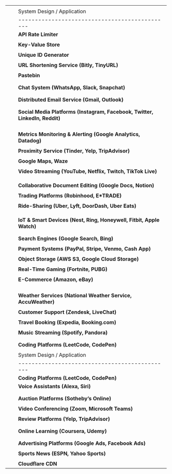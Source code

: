 | |  | |
|:----|:----|:----|
| |  | |
| | | System Design / Application                  | Service                           | Database            | Database Type                      | Why Chosen                                                                                              | Data Consistency Needs | Scale Requirements | Communication Protocol | Why Chosen for Protocol                                                                                              | Additional Details                                                                                                                           | Key Insights for System Design Interviews                                                                                           | Specific Knowledge to Learn for Interviews                                                                                                    | | |
| | |----------------------------------------------|-----------------------------------|---------------------|------------------------------------|---------------------------------------------------------------------------------------------------------|------------------------|--------------------|------------------------|----------------------------------------------------------------------------------------------------------------------|---------------------------------------------------------------------------------------------------------------------------------------------|-------------------------------------------------------------------------------------------------------------------------------------|----------------------------------------------------------------------------------------------------------------------------------------------| | |
| | | **API Rate Limiter**                        | Tracking Request Counts           | Redis               | NoSQL (In-memory Key-Value Store)  | Ultra-low latency for request counting, atomic increments (INCR command) for accuracy, built-in expiration (TTL) for auto-reset, simple implementation. | Strong                 | High               | Redis Pub/Sub          | Redis Pub/Sub enables real-time broadcasting of rate limit updates across distributed instances, ensuring consistent enforcement in a scalable, low-latency manner critical for API throttling. | Data Model: Key-Value. Key: rate_limit:{user_id}:{endpoint}, Value: request_count (integer). Uses Redis INCR for atomicity and EXPIRE for TTL. Multiple API servers subscribe to rate limit channels to synchronize counts instantly, preventing overages. | Logic: Implement token bucket or leaky bucket algorithms for rate limiting. Understand distributed rate limiting across servers. Data Structure: Use Redis Sorted Sets for sliding window rate limiting. Algorithm: Atomic operations (INCR, EXPIRE) ensure accuracy in high-concurrency scenarios. Interview Tip: Discuss trade-offs between fixed-window and sliding-window rate limiting, and Redis’ role in distributed consistency. | Learn how API gateways (e.g., Kong, AWS API Gateway) implement rate limiting. Understand handling burst traffic with token bucket nuances (e.g., bucket size, refill rate). Explain Redis’ memory efficiency for millions of users and sharding keys across Redis clusters for massive scale. Highlight real-world examples like GitHub’s API throttling. | | |
| | |                                              | Persistent Rate Limit Rules       | PostgreSQL          | RDBMS                             | Strong consistency and ACID compliance for reliable storage of rate limit configurations; rules are critical and must be durably persisted. | Strong                 | Medium             | REST over HTTP         | REST provides a stateless, standardized interface using HTTP methods (GET, POST, PUT) to manage rules, ensuring easy integration with admin dashboards and API services. | Schema: rate_limit_rules table with columns: rule_id (SERIAL PRIMARY KEY), user_id (INTEGER, INDEX), endpoint (VARCHAR), limit (INTEGER), time_window_seconds (INTEGER), created_at (TIMESTAMP). REST endpoints (e.g., /rules/{rule_id}) allow CRUD operations, with PostgreSQL ensuring transactional integrity for rule updates. | Logic: Rules must be versioned and auditable; consider caching rules in memory for faster access. Data Structure: Use indexed columns for quick rule lookups. Algorithm: Implement rule precedence and conflict resolution logic. Interview Tip: Explain handling rule updates without downtime (e.g., blue-green deployments, feature flags). | Understand designing a schema for hierarchical rules (e.g., per-user vs. per-endpoint). Know PostgreSQL’s EXPLAIN to optimize queries for rule retrieval. Discuss rule propagation latency in distributed systems and syncing rules with Redis for runtime enforcement (e.g., via a background job). Real-world case: Twitter’s rate limit rule management. | | |
| | | **Key-Value Store**                         | Core Key-Value Storage            | DynamoDB            | NoSQL (Distributed Key-Value Store) | High scalability (auto-scaling), low latency, managed service (serverless reduces overhead), tunable consistency for flexibility. | Tunable (Eventual/Strong) | Massive            | REST over HTTP         | REST leverages HTTP’s scalability and statelessness for key-value operations (GET, PUT, DELETE), integrating seamlessly with client apps and microservices via standard APIs. | Data Model: key_value_store table with key (String, Primary Key) and value (Binary/String). DynamoDB’s REST API (e.g., GET /items/{key}) supports massive-scale reads/writes. Tunable consistency balances latency vs. accuracy in distributed environments like web apps or caches. | Logic: Understand DynamoDB’s partitioning and partition key design for even distribution. Data Structure: Use composite keys for efficient querying. Algorithm: Implement consistent hashing for data distribution. Interview Tip: Discuss handling hot partitions and eventual consistency’s impact on read-after-write. | Master DynamoDB’s capacity modes (on-demand vs. provisioned) and calculate RCUs/WCUs for scale. Design keys to avoid hot partitions (e.g., adding randomness to keys). Explain DynamoDB Streams for change data capture and real-world use cases like AWS’s own services or Netflix’s caching layer. | | |
| | |                                              | Caching Frequently Accessed Keys  | Redis               | NoSQL (In-memory Key-Value Store)  | Sub-millisecond latency for hot data, in-memory speed, expiration (TTL) policies (LRU, LFU) for freshness, optimizes read performance. | Eventual               | High               | Redis Pub/Sub          | Redis Pub/Sub notifies distributed systems of cache updates/invalidations in real time, ensuring consistency across nodes with minimal latency, ideal for high-read scenarios. | Data Model: Key-Value with keys as identifiers and values as serialized objects (e.g., JSON). Supports complex structures (Hashes, Lists). Services subscribe to channels (e.g., cache_updates) to invalidate or refresh caches instantly, reducing backend load in high-traffic apps like e-commerce or gaming. | Logic: Implement cache eviction policies (LRU, LFU) and invalidation strategies. Data Structure: Use Redis Hashes for structured data caching. Algorithm: Consider cache-aside vs. read-through patterns. Interview Tip: Explain handling cache stampedes and using Bloom filters for optimization. | Know Redis’ eviction policies (e.g., maxmemory-policy) and tune them for workloads. Understand Redis Cluster’s slot-based sharding for scale. Discuss cache stampede solutions (e.g., probabilistic early expiration) and real-world examples like Twitter’s use of Redis for timeline caching. | | |
| | | **Unique ID Generator**                     | ID Generation                     | Twitter Snowflake   | Specialized ID Generation System  | Generates globally unique, k-sortable IDs with low latency and high throughput in distributed systems, avoids RDBMS sequence bottlenecks. | Strong                 | High               | Kafka                  | Kafka ensures ordered, high-throughput distribution of IDs across distributed systems, maintaining uniqueness and sequence with fault tolerance, critical for scalable ID generation. | Data Model: 64-bit integer (Timestamp: 41 bits, Machine/Datacenter ID: 10 bits, Sequence: 12 bits). Kafka topics (e.g., unique_ids) publish IDs to consumers (e.g., microservices), ensuring uniqueness in systems like social media or logging where millions of IDs are generated daily. | Logic: Understand Snowflake’s bit allocation and clock drift handling. Data Structure: Combine timestamp, node ID, and sequence number. Algorithm: Implement distributed ID generation avoiding collisions. Interview Tip: Discuss scaling across data centers and handling high concurrency without duplicates. | Learn Snowflake’s bit breakdown and adjust for longer epochs or more nodes. Understand clock synchronization challenges (e.g., NTP) and fallback strategies (e.g., incrementing sequence). Explain Twitter’s implementation and alternatives like UUIDv7 or MongoDB’s ObjectID for specific use cases. | | |
| | |                                              | ID Metadata Storage               | PostgreSQL          | RDBMS                             | Strong consistency and ACID compliance for reliable metadata storage (e.g., timestamp, node ID); metadata must be durable. | Strong                 | Medium             | REST over HTTP         | REST offers a simple, stateless API for querying and managing ID metadata, compatible with various clients and services, ensuring reliable access in distributed setups. | Schema: id_metadata table with generated_id (BIGINT PRIMARY KEY), generation_timestamp (TIMESTAMP), generator_node_id (INTEGER), metadata_value (JSONB). REST endpoints (e.g., /metadata/{id}) retrieve metadata, with PostgreSQL ensuring consistency for audit trails or debugging. | Logic: Optimize metadata storage for read-heavy workloads. Data Structure: Use indexes on frequently queried fields. Algorithm: Implement efficient querying for ID ranges or time-based searches. Interview Tip: Explain sharding metadata for scalability and backup strategies for durability. | Know PostgreSQL’s GIN indexes on JSONB for flexible metadata queries. Understand partitioning strategies (e.g., by time or node) for scale. Discuss audit requirements (e.g., GDPR compliance) and real-world use like Twitter’s ID metadata for tweet tracing. | | |
| | | **URL Shortening Service (Bitly, TinyURL)** | Short URL Lookup and Redirection  | Redis               | NoSQL (In-memory Key-Value Store)  | Ultra-low latency for redirection lookups (critical for UX), in-memory cache, TTL evicts less accessed URLs, cost-efficient. | Eventual               | High               | REST over HTTP         | REST provides a stateless, lightweight interface for URL redirection (e.g., GET /{short_code}), leveraging HTTP redirects (301/302) for fast, universal client compatibility. | Data Model: Key: short_url_code (e.g., "xyz123"), Value: original_url. Redis handles lookups with sub-millisecond latency. REST endpoint (e.g., GET /xyz123) returns a 301 redirect to the original URL, optimized for massive redirection traffic in shortening services. | Logic: Implement base62 encoding for short code generation. Data Structure: Use a hash map for quick lookups. Algorithm: Handle collisions in short code generation. Interview Tip: Discuss scaling for billions of URLs and analytics for click tracking. | Master base62 encoding implementation (e.g., converting integers to alphanumeric strings) and collision avoidance (e.g., pre-checking Redis). Learn Bitly’s approach to custom aliases and analytics integration (e.g., clicks per short URL). Explain HTTP redirect types (301 vs. 302) and their SEO impact. | | |
| | |                                              | Persistent URL Mapping Storage    | Cassandra           | NoSQL (Distributed Wide-Column Store) | High write scalability for billions of mappings, fault tolerance for durability, tunable consistency for read performance. | Tunable (Eventual/Strong) | Massive            | REST over HTTP         | REST enables scalable, stateless management of URL mappings (e.g., POST /urls to create), integrating easily with frontend apps and backend services for persistent storage ops. | Data Model: url_mappings table with short_url_prefix (Partition Key), short_url_code_suffix (Clustering Key), original_url (TEXT). REST APIs (e.g., POST /urls) store mappings, with Cassandra’s distributed nature handling massive write loads from global users creating short URLs daily. | Logic: Design partitioning to avoid hot partitions. Data Structure: Use wide rows for efficient storage. Algorithm: Implement distributed counters for analytics. Interview Tip: Explain handling URL expiration and Bloom filters for existence checks. | Understand Cassandra’s WITH COMPACT STORAGE for space efficiency in URL mappings. Learn TinyURL’s partitioning (e.g., by region or time) and TTL-based expiration. Discuss analytics integration (e.g., click counts) and real-world scale challenges like Bitly’s 20 billion URLs. | | |
| | | **Pastebin**                                | Snippet Storage and Retrieval     | MongoDB             | NoSQL (Document Store)            | Flexible schema for diverse snippet content (code, text, formatting), document-oriented model aligns with snippet structure. | Eventual               | Medium             | REST over HTTP         | REST offers a straightforward, stateless API for CRUD operations on snippets (e.g., POST /snippets), widely compatible with web/mobile clients for easy sharing and retrieval. | Data Model: snippets collection with documents: { _id: ObjectId, title: "My Code", content: "...", language: "python", created_at: ISODate() }. REST endpoints (e.g., GET /snippets/{id}) fetch snippets, with MongoDB’s flexibility supporting varied snippet types in sharing platforms. | Logic: Implement versioning for snippets to handle edits. Data Structure: Use embedded documents for comments or revisions. Algorithm: Implement text diffing for version control. Interview Tip: Discuss handling large snippets and search with text indexes. | Learn MongoDB’s sharding by _id or created_at for scale. Understand Pastebin’s expiration feature (e.g., TTL indexes) and securing snippets (e.g., private links). Explain version control (e.g., storing diffs) and real-world use cases like GitHub Gists’ snippet sharing. | | |
| | |                                              | Full-Text Search                  | Elasticsearch       | Search Engine                     | Fast full-text search over snippet content, inverted index for efficient keyword searching, enhances UX for quick discovery. | Eventual               | Medium             | REST over HTTP         | REST leverages HTTP’s simplicity and caching for querying the search index (e.g., GET /search?q=python), delivering fast, scalable search results to users. | Data Model: snippets_index with documents: { snippet_id: String, title: "My Code", content: "..." }. REST API (e.g., GET /search?q=python) queries Elasticsearch, which uses inverted indexes for rapid keyword lookups, critical for snippet discovery by users or developers. | Logic: Use analyzers for code-specific search (e.g., tokenizing code syntax). Data Structure: Inverted index with term frequency. Algorithm: Implement relevance scoring for search results. Interview Tip: Explain real-time indexing and trade-offs between latency and freshness. | Master Elasticsearch’s custom analyzers for code (e.g., whitespace vs. n-gram tokenizers). Learn Pastebin’s syntax-aware search (e.g., Python vs. Java keywords). Discuss index refresh intervals and scaling search for millions of snippets, citing real-world examples like Stack Overflow. | | |
| | |                                              | Caching Popular Snippets          | Redis               | NoSQL (In-memory Key-Value Store)  | Low-latency access to frequently accessed snippets, reduces MongoDB load, improves performance and responsiveness. | Eventual               | Medium             | Redis Pub/Sub          | Redis Pub/Sub notifies services of snippet updates or popularity shifts in real time, ensuring cache consistency across distributed systems with minimal latency. | Data Model: Key: snippet:{snippet_id}, Value: JSON-serialized snippet. Cache-Aside pattern with Redis. Services subscribe to snippet_updates channel for invalidation events (e.g., edits), ensuring fresh popular snippets are served quickly in high-traffic Pastebin-like systems. | Logic: Implement scoring for popularity (e.g., views, likes). Data Structure: Use Redis Sorted Sets to rank snippets by popularity. Algorithm: Use time-decaying popularity score. Interview Tip: Discuss cache invalidation and handling cache misses efficiently. | Understand Redis’ ZRANGE and ZINCRBY for dynamic popularity ranking. Learn Pastebin’s trending snippets approach (e.g., view counters) and preventing cache thrashing with TTL tweaks. Explain real-world caching patterns like Pastebin’s front-page optimization during viral snippet spikes. | | |
| | | **Chat System (WhatsApp, Slack, Snapchat)** | Persistent Message Storage        | MongoDB             | NoSQL (Document Store)            | Flexible schema for diverse message types (text, media, reactions), unstructured data handling, document storage for history. | Eventual               | High               | REST over HTTP         | REST provides a reliable, stateless API for storing/retrieving message history (e.g., POST /messages), ensuring compatibility with clients for asynchronous message access. | Data Model: messages collection with { _id: ObjectId, sender_id: ObjectId, chat_room_id: ObjectId, content: "..." }. REST endpoints (e.g., GET /chat/{room_id}/messages) fetch history, with MongoDB scaling for millions of chat messages in apps like WhatsApp. | Logic: Implement message retention policies and archival strategies. Data Structure: Use sharding by chat room ID for scalability. Algorithm: Implement message pagination for efficient retrieval. Interview Tip: Discuss delivery status (sent, delivered, read) and end-to-end encryption. | Learn WhatsApp’s sharding strategy (e.g., by user or room) and MongoDB’s TTL for message expiration (e.g., Snapchat’s ephemeral chats). Understand encryption key management (e.g., double ratchet algorithm) and storing metadata like read receipts. Discuss WhatsApp’s 100B messages/day scale. | | |
| | |                                              | Real-Time Messaging               | Redis               | NoSQL (In-memory Key-Value Store)  | Ultra-low latency for pub/sub messaging, fast broadcasting to participants, in-memory speed paramount for responsiveness. | Eventual               | High               | Redis Pub/Sub          | Redis Pub/Sub enables real-time, bi-directional message delivery with low latency, broadcasting messages instantly to all subscribers in a chat room, ideal for live chat. | Data Model: Channels: chat_room:{chat_room_id}. Messages published to channels reach subscribers (clients) instantly. No persistence in Redis Pub/Sub; chat apps use this for instant messaging, with clients subscribing to room channels for seamless, low-latency communication. | Logic: Implement queuing for offline users. Data Structure: Use Redis Streams for ordered message delivery. Algorithm: Handle message acknowledgments and retries. Interview Tip: Explain scaling Redis Pub/Sub and using WebSockets for clients. | Master Redis Streams’ consumer groups for reliable delivery (e.g., Slack’s channel messaging). Learn Slack’s use of WebSockets with Redis for real-time updates and handling offline message queues (e.g., fanout to Kafka). Discuss Snapchat’s ephemeral message lifecycle and WhatsApp’s HSM for business chats. | | |
| | |                                              | User Presence and Status          | Redis               | NoSQL (In-memory Key-Value Store)  | Fast reads/writes for frequent presence updates, in-memory storage ideal for transient, real-time data (online/offline, last seen). | Eventual               | High               | Redis Pub/Sub          | Redis Pub/Sub broadcasts presence changes (e.g., online/offline) in real time to all relevant clients, ensuring instant visibility of user status across the system. | Data Model: Key: presence:{user_id}, Value: { status: "online", last_seen: timestamp }. Clients subscribe to presence_updates channel for live status updates, critical for chat apps showing who’s online instantly without polling. | Logic: Implement heartbeat mechanisms to detect activity. Data Structure: Use Redis Sets for group presence (e.g., online users in a room). Algorithm: Use expiration timers for status updates. Interview Tip: Discuss handling large concurrent users and presence aggregation. | Learn Slack’s presence system (e.g., heartbeat intervals) and how Redis handles millions of users (e.g., WhatsApp’s 2B users). Understand SEXPIRE for automatic offline detection and aggregating presence for group chats. Explain WhatsApp’s “last seen” feature and privacy controls like status hiding. | | |
| | | **Distributed Email Service (Gmail, Outlook)** | Email Metadata Storage           | PostgreSQL          | RDBMS                             | Strong consistency for core metadata (sender, recipient, subject, timestamps), ACID compliance for reliable operations. | Strong                 | High               | REST over HTTP         | REST provides a scalable, stateless API for managing email metadata (e.g., GET /emails/{id}), ensuring compatibility with email clients and services for reliable access. | Schema: emails table with email_id (UUID PRIMARY KEY), sender_id (INTEGER), subject (VARCHAR), etc. REST endpoints (e.g., GET /user/{id}/emails) fetch metadata, with PostgreSQL ensuring consistency for millions of emails in systems like Gmail. | Logic: Implement threading and conversation views. Data Structure: Use indexes on sender, recipient, timestamp for efficient querying. Algorithm: Implement spam filtering and categorization. Interview Tip: Discuss handling attachments and metadata search. | Understand Gmail’s threading (e.g., conversation_id grouping) and PostgreSQL’s FULL TEXT SEARCH for subject lookups. Learn Outlook’s IMAP syncing and sharding emails by user or time. Explain Gmail’s label system vs. folders and its impact on schema design (e.g., many-to-many tags). | | |
| | |                                              | Email Content Storage             | S3/GCS              | Object Storage                    | Scalable, durable storage for email bodies and attachments, cost-effective for large, unstructured content. | Eventual               | Massive            | REST over HTTP         | REST enables efficient upload/retrieval of large email content (e.g., PUT /content/{email_id}), leveraging HTTP’s ability to handle binary data and integrate with object storage. | Data Model: Key: email_content:{email_id}, Object: MIME-format content. REST API (e.g., GET /content/{email_id}) retrieves email bodies from S3, linked to PostgreSQL metadata, supporting massive-scale storage for email attachments in distributed email services. | Logic: Implement deduplication and compression. Data Structure: Use hierarchical storage for attachments. Algorithm: Implement virus scanning and filtering. Interview Tip: Explain handling large attachments and pre-signed URLs for secure access. | Learn Gmail’s S3-like storage with MIME parsing and deduplicating attachments (e.g., SHA-256 hashing). Understand GCS’s lifecycle policies for archiving old emails and Outlook’s PST file integration. Discuss pre-signed URL security and CDN integration for faster attachment downloads. | | |
| | |                                              | Caching Recent Emails             | Redis               | NoSQL (In-memory Key-Value Store)  | Low-latency access to recent emails, reduces load on metadata storage during peak access, improves UX. | Eventual               | High               | Redis Pub/Sub          | Redis Pub/Sub notifies services of new email arrivals or updates, ensuring cache consistency across distributed email clients with real-time synchronization. | Data Model: Key: email_cache:{user_id}:{folder_id}, Value: List of JSON email metadata. Cache invalidation via email_updates channel on new emails, enhancing performance where users frequently access recent messages. | Logic: Implement pre-warming for frequently accessed folders. Data Structure: Use Redis Lists or Sorted Sets for ordered caching. Algorithm: Implement expiration based on activity. Interview Tip: Discuss cache consistency and invalidation strategies. | Understand Gmail’s “Priority Inbox” caching and Redis’ LRANGE for paginated email lists. Learn Outlook’s offline caching and IMAP sync. Explain cache invalidation on email deletion and real-world scale like Gmail’s 1.8B users accessing recent emails instantly. | | |
| | | **Social Media Platforms (Instagram, Facebook, Twitter, LinkedIn, Reddit)** | User Metadata Storage | PostgreSQL          | RDBMS                             | Strong consistency for profiles, relationships (followers, friends), ACID compliance for critical user data integrity. | Strong                 | High               | REST over HTTP         | REST offers a scalable, stateless API for managing profiles and relationships (e.g., GET /users/{id}), widely supported by social media clients and backend services. | Schema: users table with user_id (BIGINT PRIMARY KEY), username (VARCHAR), profile_data (JSONB); followers table for relationships. REST endpoints (e.g., GET /users/{id}/followers) manage social graphs, with PostgreSQL ensuring consistency for millions of users globally. | Logic: Implement social graph traversal (e.g., friends of friends). Data Structure: Use adjacency lists for relationships. Algorithm: Graph algorithms for friend suggestions. Interview Tip: Discuss large-scale social graphs and privacy controls. | Learn Facebook’s TAO system for social graph storage and PostgreSQL’s recursive CTEs for graph queries. Understand Twitter’s follower model (e.g., fanout limits) and Instagram’s privacy settings (e.g., private accounts). Explain LinkedIn’s connection degrees and Reddit’s karma system impact on schema design. | | |
| | |                                              | Feed Storage                      | Cassandra           | NoSQL (Wide-Column Store)         | High write throughput for massive-scale feed updates, time-series optimized for chronological data. | Tunable (Eventual)     | Massive            | Kafka                  | Kafka handles high-throughput, real-time feed update streams, ensuring reliable, ordered delivery of posts to followers across distributed systems. | Data Model: user_feeds table with user_id (Partition Key), timestamp (Clustering Key, DESC), columns: post_id, post_content. Kafka topics (e.g., feed_updates) distribute posts, enabling real-time feed generation for millions of users in platforms like Twitter or Instagram. | Logic: Fan-out on write vs. fan-out on read for feed generation. Data Structure: Wide rows for time-series storage. Algorithm: Feed ranking (e.g., edge rank). Interview Tip: Discuss personalization and pagination for infinite scrolling. | Master Twitter’s fan-out on write (e.g., 280-character tweets) and Instagram’s hybrid approach with precomputed feeds. Learn Cassandra’s TTL for post expiration (e.g., Reddit’s hot posts) and Kafka partitioning for feed scale. Explain Facebook’s EdgeRank and LinkedIn’s professional feed ranking nuances. | | |
| | |                                              | Media Storage                     | S3/GCS              | Object Storage                    | Scalable storage for images/videos, cost-effective for vast media, CDNs for low-latency global delivery. | Eventual               | Massive            | REST over HTTP         | REST provides a scalable, stateless API for uploading/retrieving media (e.g., PUT /media/{id}), leveraging HTTP’s binary data handling and CDN integration for global access. | Data Model: Key: media:{media_id}, Object: Media file. REST APIs (e.g., GET /media/{id}) fetch media from S3, served via CDNs like CloudFront, critical for social media where billions of images/videos are accessed daily. | Logic: Media transcoding for formats/resolutions. Data Structure: Metadata linking media to posts. Algorithm: Content moderation and duplicate detection. Interview Tip: Discuss mobile uploads and edge storage for faster access. | Understand Instagram’s image compression (e.g., WebP) and S3’s multi-part uploads for large videos (e.g., Facebook Reels). Learn Twitter’s media resizing and GCS’s versioning for edits. Explain CDN caching (e.g., Cloudflare) and Reddit’s media deduplication for cost efficiency at scale. | | |
| | |                                              | Caching Popular Content           | Redis               | NoSQL (In-memory Key-Value Store)  | Low-latency access to trending posts, reduces load on primary DBs, improves performance for high-demand content. | Eventual               | High               | Redis Pub/Sub          | Redis Pub/Sub broadcasts updates to popular content (e.g., viral posts) in real time, ensuring cache consistency across distributed nodes for fast delivery to users. | Data Model: Key: feed_cache:{feed_type}:{user_id}, Value: List of JSON posts. content_updates channel invalidates caches on new trends, optimizing performance where trending content drives engagement. | Logic: Scoring for trending content (e.g., engagement metrics). Data Structure: Redis Sorted Sets for ranking. Algorithm: Decaying function for time-based popularity. Interview Tip: Discuss invalidation for dynamic content and cache refresh mechanisms. | Learn Twitter’s trending algorithm (e.g., velocity of retweets) and Redis’ ZREVRANGE for top posts. Understand Instagram’s Explore page caching and Facebook’s News Feed pre-fetching. Explain Reddit’s hot score decay and LinkedIn’s professional content prioritization in caching strategies. | | |
| | |                                              | Full-Text Search                  | Elasticsearch       | Search Engine                     | Fast search for posts, profiles, hashtags, inverted index enables efficient and relevant results. | Eventual               | High               | REST over HTTP         | REST allows scalable, stateless querying of the search index (e.g., GET /search?q=hashtag), leveraging HTTP’s caching for quick, relevant search results across social content. | Data Model: posts_index, users_index with documents like PostDocument (content, hashtags). REST API (e.g., GET /search?q=#trending) queries Elasticsearch, delivering fast searches for millions of users in social media scenarios. | Logic: Autocomplete and suggestion features. Data Structure: Multi-field indexing for search types. Algorithm: Ranking by relevance and engagement. Interview Tip: Explain real-time indexing and sharding for scalability. | Master Twitter’s hashtag search (e.g., n-gram indexing) and Instagram’s Explore search (e.g., image tags). Learn Elasticsearch’s suggest API for autocomplete and Facebook’s unified search across posts/users. Discuss Reddit’s subreddit search and LinkedIn’s job search indexing strategies. | | |
| | | **Metrics Monitoring & Alerting (Google Analytics, Datadog)** | Time-Series Data Storage | InfluxDB            | Time-Series Database              | Efficient storage/querying of time-series metrics (CPU, memory, latency), optimized for high write/query loads. | Eventual               | High               | Kafka                  | Kafka processes high-throughput, real-time metric streams, ensuring reliable ingestion and ordered delivery to InfluxDB for analytics and monitoring. | Data Model: Measurements: cpu_usage, Tags: host, Fields: numeric values. Kafka topics (e.g., metrics) ingest data from distributed systems, enabling real-time dashboards in tools like Datadog, handling millions of metrics per second. | Logic: Downsampling for historical data. Data Structure: Tags for multidimensional querying. Algorithm: Anomaly detection algorithms. Interview Tip: Discuss high cardinality and efficient dashboard querying. | Understand InfluxDB’s retention policies (e.g., Google Analytics’ 30-day data) and Kafka’s partitioning for metric streams (e.g., Datadog’s 10M metrics/sec). Learn handling high cardinality (e.g., unique tags) and real-time aggregation for dashboards like GA’s traffic spikes or Datadog’s infrastructure monitoring. | | |
| | |                                              | Real-Time Alerting                | Redis               | NoSQL (In-memory Key-Value Store)  | Fast access to alert thresholds, real-time metric checks for anomalies, in-memory ensures quick evaluation. | Eventual               | Medium             | Redis Pub/Sub          | Redis Pub/Sub delivers real-time alert notifications to monitoring systems/users, ensuring timely responses to critical events with low latency. | Data Model: Key: alert_thresholds:{metric_name}, Value: threshold; Key: current_metric_value:{metric_name}, Value: current value. alerts channel broadcasts breaches, enabling instant notifications in monitoring systems like Google Analytics. | Logic: Hysteresis to prevent alert flapping. Data Structure: Redis Streams for event sourcing. Algorithm: Sliding window for threshold checks. Interview Tip: Explain handling alert storms and rate limiting notifications. | Learn Datadog’s alerting logic (e.g., multi-condition triggers) and Redis’ XADD for alert streams. Understand Google Analytics’ real-time event alerts and noise suppression (e.g., hysteresis thresholds). Discuss alert escalation (e.g., Slack integration) and scale handling like Datadog’s 100K alerts/day. | | |
| | | **Proximity Service (Tinder, Yelp, TripAdvisor)** | Geospatial Data Storage      | PostgreSQL with PostGIS | RDBMS (Geospatial Extension) | Advanced geospatial queries (proximity, polygons), robust spatial indexing (PostGIS) for mature geospatial DB. | Strong                 | Medium             | REST over HTTP         | REST provides a stateless API for querying geospatial data (e.g., GET /businesses/near?lat=lon), leveraging HTTP’s scalability and caching for location-based services. | Schema: businesses table with location (GEOGRAPHY(Point, 4326)). REST endpoints (e.g., /nearby?lat=40.7&lon=-74) use PostGIS ST_DWithin for proximity searches, critical for apps like Yelp finding nearby businesses accurately. | Logic: Efficient geospatial indexing (e.g., R-trees). Data Structure: Geospatial data types for accuracy. Algorithm: Haversine for distance. Interview Tip: Discuss large-scale geospatial data and caching frequent locations. | Master PostGIS ST_DWithin for Tinder’s swipe radius and Yelp’s business clustering. Learn PostgreSQL’s GiST indexes for geospatial scale and TripAdvisor’s polygon searches (e.g., city boundaries). Explain Tinder’s geosharding and Yelp’s review aggregation by location. | | |
| | |                                              | Real-Time Location Tracking       | RedisGeo            | NoSQL (In-memory Geospatial Store) | Ultra-low latency for real-time location updates, RedisGeo offers fast geospatial queries (GEORADIUS) for real-time data. | Eventual               | High               | Redis Pub/Sub          | Redis Pub/Sub broadcasts location updates to subscribed clients in real time, enabling instant proximity notifications for dynamic tracking scenarios. | Data Model: Index: user_locations, Members: user_id, Coordinates: Lat/Lon. location_updates channel pushes updates, with GEORADIUS queries matching users in real-time proximity services like Tinder, ensuring low-latency tracking for millions of users. | Logic: Geofencing for trigger actions. Data Structure: Redis Geo sets for proximity. Algorithm: Efficient geospatial indexing. Interview Tip: Discuss concurrent updates and WebSockets for notifications. | Understand Tinder’s GEORADIUS for matching (e.g., 10-mile radius) and Yelp’s real-time check-ins. Learn RedisGeo’s memory limits and TripAdvisor’s user movement tracking (e.g., hotel proximity). Discuss WebSocket scaling for Tinder’s 50M users and geofencing for promotions (e.g., Yelp deals). | | |
| | | **Google Maps, Waze**                       | Geospatial Data Storage           | PostgreSQL with PostGIS | RDBMS (Geospatial Extension) | Manages large-scale, complex geospatial datasets (roads, POIs), robust querying (PostGIS), production-grade. | Strong                 | Massive            | REST over HTTP         | REST enables efficient querying of geospatial data (e.g., GET /routes?start=end), leveraging HTTP’s caching and scalability for map services across global users. | Schema: Tables like roads (GEOGRAPHY linestrings), points_of_interest. REST APIs (e.g., /routes?start=lat1,lon1&end=lat2,lon2) use PostGIS for routing, serving billions of map requests daily in navigation systems. | Logic: Efficient routing (e.g., A*). Data Structure: Graph structures for road networks. Algorithm: Shortest path calculations. Interview Tip: Discuss traffic integration and caching popular routes. | Learn Google Maps’ road graph storage (e.g., linestrings) and PostGIS ST_ShortestPath for routing. Understand Waze’s POI updates and sharding geospatial data by region. Explain real-world scale (e.g., Google Maps’ 1B users) and traffic layer integration with historical data. | | |
| | |                                              | Real-Time Traffic Data            | Redis               | NoSQL (In-memory Key-Value Store)  | Low-latency access to dynamic traffic updates, caches data (speed, congestion) for real-time map rendering. | Eventual               | High               | Redis Pub/Sub          | Redis Pub/Sub distributes traffic updates instantly to map clients, ensuring up-to-date information with minimal latency for real-time navigation. | Data Model: Key: traffic_segment:{segment_id}, Value: { speed: numeric, congestion_level: string }. traffic_updates channel pushes sensor data, enabling real-time traffic overlays in apps like Waze, refreshing maps for millions of drivers continuously. | Logic: Traffic prediction models. Data Structure: Time-series for historical patterns. Algorithm: ML for forecasting. Interview Tip: Discuss high-frequency updates and edge computing for localized data. | Master Waze’s crowd-sourced traffic (e.g., Redis HSET for segments) and Google Maps’ ML-driven predictions. Learn handling 100K updates/sec and edge caching for urban areas. Explain real-time ETA adjustments and Waze’s incident reporting system integration with Redis Pub/Sub. | | |
| | | **Video Streaming (YouTube, Netflix, Twitch, TikTok Live)** | Video Metadata Storage    | PostgreSQL          | RDBMS                             | Strong consistency for metadata (title, uploader, tags), ACID compliance ensures reliable catalog storage. | Strong                 | High               | REST over HTTP         | REST provides a scalable, stateless API for managing video metadata (e.g., GET /videos/{id}), ensuring compatibility with clients for catalog browsing. | Schema: videos table with video_id (UUID PRIMARY KEY), title (VARCHAR), etc. REST endpoints (e.g., /videos/{id}) fetch metadata, with PostgreSQL supporting consistent catalog management for millions of videos in streaming platforms. | Logic: Efficient querying for recommendations. Data Structure: Indexes on tags/categories. Algorithm: Collaborative filtering for recommendations. Interview Tip: Discuss metadata updates and versioning for edits. | Learn YouTube’s tag system (e.g., GIN indexes) and Netflix’s genre categorization. Understand PostgreSQL’s partitioning for Twitch’s live streams and TikTok’s short video metadata. Explain real-world scale (e.g., YouTube’s 500 hours/minute upload) and metadata sync across regions. | | |
| | |                                              | Video Content Storage             | S3/GCS              | Object Storage                    | Scalable, durable storage for video files, cost-effective for large content, CDNs for global delivery. | Eventual               | Massive            | REST over HTTP         | REST enables efficient upload/retrieval of videos (e.g., GET /content/{video_id}), leveraging HTTP’s binary handling and CDN integration for low-latency streaming. | Data Model: Key: video_content:{video_id}, Object: MP4 file. REST APIs (e.g., GET /content/{id}) serve videos via CDNs, handling billions of streams daily in platforms like YouTube, with multiple resolutions stored as separate objects. | Logic: Adaptive bitrate streaming. Data Structure: Manifest files for playlists. Algorithm: Content-aware encoding. Interview Tip: Discuss mobile uploads and edge locations for delivery. | Master Netflix’s HLS/DASH streaming and S3’s multi-part uploads for YouTube uploads. Learn Twitch’s live transcoding and TikTok’s short video optimization (e.g., H.265). Explain CDN edge caching (e.g., Akamai) and real-world scale like Netflix’s 200M subscribers streaming globally. | | |
| | |                                              | User Session Management           | Redis               | NoSQL (In-memory Key-Value Store)  | Fast access to session data for real-time features (chat, history), in-memory for performance. | Eventual               | High               | Redis Pub/Sub          | Redis Pub/Sub synchronizes session updates (e.g., playback position) in real time across clients/services, ensuring seamless streaming experiences with low latency. | Data Model: Key: session:{session_id}, Value: { user_id: ObjectId, current_video_id: ObjectId, playback_position: numeric }. session_updates channel pushes changes, supporting real-time features like live chat or watch history in Netflix or Twitch. | Logic: Session expiration and renewal. Data Structure: Redis Hashes for session data. Algorithm: Session migration for load balancing. Interview Tip: Discuss consistency across devices and secure session management. | Understand Netflix’s multi-device sync (e.g., Redis HSET) and Twitch’s live chat sessions. Learn YouTube’s watch history sync and TikTok’s live session timeouts. Explain session hijacking prevention (e.g., JWT) and scale handling for Twitch’s 30M daily users during peak streams. | | |
| | |                                              | Recommendation Engine             | Cassandra           | NoSQL (Wide-Column Store)         | High write throughput for user interaction logs (views, likes), scales for massive activity data. | Eventual               | Massive            | Kafka                  | Kafka streams high-throughput interaction logs in real time, ensuring reliable ingestion for training recommendation models with ordered, fault-tolerant delivery. | Data Model: user_video_interactions table with user_id (Partition Key), timestamp (Clustering Key), columns: video_id, interaction_type. Kafka topics (e.g., user_interactions) feed Cassandra, powering real-time recommendations for millions of users on platforms like YouTube. | Logic: Real-time recommendation updates. Data Structure: Wide rows for interaction history. Algorithm: Matrix factorization for collaborative filtering. Interview Tip: Discuss cold start and hybrid recommendation systems. | Learn Netflix’s personalization (e.g., user-video matrix) and YouTube’s watch next (e.g., deep learning). Understand Cassandra’s COUNTER for interaction counts and Kafka’s role in TikTok’s For You page. Explain Twitch’s live recommendations and real-world cold start solutions (e.g., trending videos). | | |
| | | **Collaborative Document Editing (Google Docs, Notion)** | Document Storage          | Cassandra           | NoSQL (Wide-Column Store)         | High availability and scalability for real-time editing, ensures continuous access for concurrent edits. | Tunable (Eventual)     | Massive            | REST over HTTP         | REST provides a scalable, stateless API for managing document chunks (e.g., GET /documents/{id}), ensuring compatibility with clients for persistent storage operations. | Data Model: document_chunks table with document_id (Partition Key), chunk_index (Clustering Key), chunk_content (TEXT). REST endpoints (e.g., /documents/{id}/chunks) store chunks, with Cassandra scaling for collaborative edits by thousands of users simultaneously in tools like Google Docs. | Logic: OT or CRDTs for collaboration. Data Structure: Versioned document model. Algorithm: Diff and merge for conflict resolution. Interview Tip: Discuss concurrent edits and undo/redo functionality. | Master Google Docs’ OT implementation and Notion’s block-based storage (e.g., JSON chunks). Learn Cassandra’s tunable consistency for edits and sharding by doc ID. Explain real-world scale (e.g., Google Docs’ 1B users) and conflict resolution trade-offs (e.g., OT vs. CRDTs in Notion). | | |
| | |                                              | Real-Time Sync                    | Redis               | NoSQL (In-memory Key-Value Store)  | Ultra-low latency for real-time updates, Redis Pub/Sub for fast synchronization and conflict resolution. | Eventual               | High               | WebSocket              | WebSocket enables full-duplex, real-time communication for instant edit propagation, avoiding polling and ensuring low-latency sync across multiple users. | Data Model: Channels: document_updates:{document_id}. WebSocket pushes edit operations (e.g., via OT) to clients, ensuring seamless real-time collaboration in Google Docs-like systems, with Redis caching transient updates before persistence to Cassandra. | Logic: OT for conflict-free merging. Data Structure: Operational logs for edit history. Algorithm: Transformation functions for operations. Interview Tip: Discuss network partitions and OT vs. CRDT trade-offs. | Understand Google Docs’ OT specifics (e.g., operation ordering) and Notion’s WebSocket scaling (e.g., 100K concurrent edits). Learn Redis’ role in buffering edits and handling lag (e.g., throttling). Explain real-world sync failures (e.g., Google Docs’ “Trying to connect”) and Notion’s offline sync model. | | |
| | | **Trading Platforms (Robinhood, E*TRADE)** | Transaction Storage              | PostgreSQL          | RDBMS                             | Strong consistency and ACID compliance mandatory for financial transactions, ensures integrity for trades and settlements. | Strong                 | High               | REST over HTTP         | REST provides a secure, stateless API over HTTPS for managing transactions (e.g., POST /trades), ensuring reliable, auditable trade execution across clients and services. | Schema: transactions table with transaction_id (UUID PRIMARY KEY), account_id (INTEGER), trade_type (ENUM), etc. REST endpoints (e.g., /trades) ensure ACID-compliant trades, critical for trading platforms handling millions of transactions daily with regulatory compliance. | Logic: Two-phase commit for distributed transactions. Data Structure: Normalized tables for audit trails. Algorithm: Order matching engines. Interview Tip: Discuss high-frequency trading and fraud detection. | Learn Robinhood’s trade settlement (e.g., T+2) and PostgreSQL’s SERIALIZABLE isolation for trades. Understand E*TRADE’s order book storage and auditing transactions (e.g., FINRA compliance). Explain real-world scale (e.g., Robinhood’s 2021 outages) and fraud detection (e.g., velocity checks). | | |
| | |                                              | Real-Time Market Data             | Redis               | NoSQL (In-memory Key-Value Store)  | Low-latency access to live market feeds (quotes, order books), in-memory for rapid retrieval in high-frequency trading. | Eventual               | High               | Kafka                  | Kafka delivers high-throughput, real-time market data streams with order preservation and fault tolerance, essential for rapid dissemination to trading systems and users. | Data Model: Hashes: quote:{symbol} with { price: numeric, bid: numeric }; Sorted Sets for order books. Kafka topics (e.g., market_data) feed Redis, enabling sub-millisecond updates for stock prices in platforms like Robinhood, serving millions of traders instantly. | Logic: Efficient order book data structures. Data Structure: Redis Streams for market data. Algorithm: Low-latency dissemination. Interview Tip: Discuss data staleness and WebSockets for client updates. | Master Robinhood’s order book (e.g., ZADD for bids/asks) and Kafka’s role in E*TRADE’s market feeds (e.g., 1M quotes/sec). Learn handling data spikes (e.g., GameStop surge) and WebSocket scaling for real-time quotes. Explain latency optimization and real-world failures like Robinhood’s 2020 downtime. | | |
| | | **Ride-Sharing (Uber, Lyft, DoorDash, Uber Eats)** | Transaction Storage        | PostgreSQL          | RDBMS                             | Strong consistency for ride/payment transactions, ACID compliance ensures reliable billing and payouts. | Strong                 | High               | REST over HTTP         | REST offers a secure, stateless API over HTTPS for managing ride transactions (e.g., POST /rides), ensuring reliable integration with rider/driver apps and payment systems. | Schema: rides table with ride_id (UUID PRIMARY KEY), rider_id (INTEGER), fare (NUMERIC), etc. REST endpoints (e.g., /rides/{id}) ensure consistent billing, critical for ride-sharing apps processing millions of transactions daily with financial accuracy. | Logic: Fare calculation (distance, time, surge). Data Structure: Geospatial indexes for locations. Algorithm: Matching riders/drivers. Interview Tip: Discuss concurrent requests and cancellation policies. | Learn Uber’s surge pricing (e.g., dynamic multipliers) and PostgreSQL’s CHECK constraints for fare integrity. Understand Lyft’s payout system and DoorDash’s order linking. Explain Uber Eats’ transaction scale (e.g., 1B orders/year) and challenges like double-booking prevention. | | |
| | |                                              | Trip Logs                         | Cassandra           | NoSQL (Wide-Column Store)         | High write throughput for massive trip log volumes, efficient for analytics, auditing, and insights. | Eventual               | Massive            | Kafka                  | Kafka streams high-throughput trip logs in real time, ensuring reliable, ordered ingestion for analytics and operational monitoring across distributed systems. | Data Model: trip_logs table with driver_id (Partition Key), timestamp (Clustering Key), columns: ride_id, location. Kafka topics (e.g., trip_logs) feed Cassandra, supporting real-time analytics for millions of trips in apps like Uber, optimizing routing and driver performance. | Logic: Retention policies for compliance. Data Structure: Time-series partitioning. Algorithm: Anomaly detection for safety. Interview Tip: Discuss large-scale ingestion and stream processing for insights. | Understand Uber’s trip auditing (e.g., GDPR retention) and Cassandra’s TTL for logs. Learn Lyft’s route optimization and DoorDash’s delivery tracking via Kafka. Explain real-world analytics (e.g., Uber’s 15M trips/day) and anomaly detection for driver safety (e.g., sudden stops). | | |
| | |                                              | Real-Time Driver and Rider Matching | RedisGeo           | NoSQL (In-memory Geospatial Store) | Ultra-low latency for real-time location tracking, RedisGeo for fast geospatial queries (GEORADIUS) for matching. | Eventual               | High               | WebSocket              | WebSocket provides real-time, bi-directional communication for location updates and match notifications, ensuring instant driver-rider pairing without polling. | Data Model: Indexes: drivers_location, riders_location with driver_id, rider_id, and coordinates. WebSocket pushes updates (e.g., via ws://match) and uses GEORADIUS for matching, enabling real-time pairing in ride-sharing apps like Lyft for millions of users globally. | Logic: Matching with ETA and availability. Data Structure: Geospatial indexes for proximity. Algorithm: Load balancing across regions. Interview Tip: Discuss concurrency during peak hours and surge pricing. | Master Uber’s matching algorithm (e.g., GEORADIUS with ETA weighting) and Lyft’s driver availability checks. Learn DoorDash’s multi-party matching (e.g., restaurant, driver, customer) and WebSocket scaling for Uber Eats’ 10M daily active users. Explain surge pricing logic and peak handling (e.g., New Year’s Eve). | | |
| | |                                              | Geospatial Data Storage           | PostGIS             | RDBMS (Geospatial Extension)      | Advanced geospatial queries for routing, geocoding, PostGIS provides comprehensive tools for location services. | Strong                 | Medium             | REST over HTTP         | REST enables efficient querying of geospatial data (e.g., GET /routes?start=end), leveraging HTTP’s caching and scalability for route planning and location-based features. | Schema: road_segments table with route_geometry (GEOGRAPHY(Linestring, 4326)). REST APIs (e.g., /routes) use PostGIS for accurate routing, supporting navigation in ride-sharing apps with consistent geospatial data for millions of trips. | Logic: Routing for shortest paths. Data Structure: Graph DBs or spatial indexes. Algorithm: A* or Dijkstra’s for pathfinding. Interview Tip: Discuss traffic integration and caching popular routes. | Learn Uber’s routing with PostGIS ST_Dijkstra and Lyft’s geocoding for pickup points. Understand DoorDash’s delivery zone mapping and sharding road data. Explain real-world scale (e.g., Uber’s 7B trips/year) and traffic-aware routing (e.g., Waze integration). | | |
| | | **IoT & Smart Devices (Nest, Ring, Honeywell, Fitbit, Apple Watch)** | Sensor Data Storage | InfluxDB            | Time-Series Database              | Efficient storage/querying of time-series sensor data (temperature, motion), optimized for high-frequency readings. | Eventual               | Massive            | Kafka                  | Kafka scales to handle massive real-time sensor data streams from numerous devices, ensuring reliable, ordered ingestion for processing and analysis. | Data Model: sensor_readings measurement with Tags: device_id, Fields: sensor_value. Kafka topics (e.g., sensor_data) feed InfluxDB, managing billions of readings from IoT devices like Nest in smart home ecosystems. | Logic: Aggregation and downsampling. Data Structure: Tags for querying. Algorithm: Anomaly detection for maintenance. Interview Tip: Discuss high-frequency ingestion and real-time dashboards. | Understand Nest’s thermostat data (e.g., temp every 10s) and InfluxDB’s continuous queries for aggregation. Learn Ring’s motion logs and Fitbit’s fitness tracking scale (e.g., 100M devices). Explain Kafka’s role in Apple Watch’s heart rate streaming and real-world dashboards (e.g., Nest’s energy reports). | | |
| | |                                              | User Profile Storage              | PostgreSQL          | RDBMS                             | Strong consistency for profiles, device configs, settings, ACID compliance ensures integrity for user control. | Strong                 | Medium             | REST over HTTP         | REST provides a scalable, stateless API for managing profiles/settings (e.g., GET /users/{id}), ensuring compatibility with IoT apps and dashboards for reliable access. | Schema: iot_users table with user_id (SERIAL PRIMARY KEY), user_profile (JSONB); iot_devices table links devices. REST endpoints (e.g., /users/{id}/devices) ensure consistent management for IoT ecosystems like Fitbit with millions of users. | Logic: Device authentication/authorization. Data Structure: Foreign keys for relationships. Algorithm: Secure key management. Interview Tip: Discuss registration and OAuth for authorization. | Learn Nest’s device pairing (e.g., OAuth flows) and PostgreSQL’s UNIQUE constraints for user-device links. Understand Ring’s user permissions and Fitbit’s profile sync (e.g., 500M workouts). Explain Apple Watch’s secure enclave integration and real-world privacy (e.g., GDPR for IoT data). | | |
| | |                                              | Real-Time Alerts                  | Redis               | NoSQL (In-memory Key-Value Store)  | Fast access to thresholds, real-time sensor checks for anomalies, in-memory for quick alert evaluation. | Eventual               | High               | Redis Pub/Sub          | Redis Pub/Sub broadcasts alerts instantly to monitoring systems/users, ensuring timely responses to critical events like temperature spikes with low latency. | Data Model: Key: iot_alert_thresholds:{device_id}:{sensor_type}, Value: threshold; Key: current_sensor_value:{device_id}:{sensor_type}, Value: current value. alerts channel notifies apps like Ring of anomalies, enabling real-time responses in IoT networks. | Logic: Alert suppression for noise. Data Structure: Redis Streams for sourcing. Algorithm: Complex event processing. Interview Tip: Discuss false positives and customizable rules. | Master Ring’s motion alerts (e.g., Redis XADD) and Nest’s temp alerts (e.g., hysteresis). Learn Fitbit’s heart rate anomaly detection and Apple Watch’s fall detection logic. Explain real-world scale (e.g., Ring’s 10M alerts/day) and alert customization (e.g., user-defined thresholds). | | |
| | | **Search Engines (Google Search, Bing)**   | Index Storage                     | Elasticsearch       | Search Engine                     | Fast full-text search over massive web-scale datasets, inverted index for speed, sharding/replication for scale. | Eventual               | Massive            | REST over HTTP         | REST provides a scalable, stateless API for querying the index (e.g., GET /search?q=query), leveraging HTTP’s caching and simplicity for billions of searches. | Data Model: Sharded indexes with optimized inverted structures. REST API (e.g., /search?q=news) queries Elasticsearch, handling billions of searches daily in engines like Google with rapid, relevant results. | Logic: Distributed inverted index. Data Structure: Postings lists for mapping. Algorithm: TF-IDF or BM25 for ranking. Interview Tip: Discuss real-time indexing and personalized results. | Learn Google’s PageRank integration with Elasticsearch-like indexes and Bing’s keyword boosting. Understand sharding strategies (e.g., by term or doc) and handling 100B searches/day. Explain real-time crawling (e.g., Google News) and personalization (e.g., user history in Bing). | | |
| | |                                              | Metadata Storage                  | PostgreSQL          | RDBMS                             | Strong consistency for search metadata (page ranks, crawl status), ACID compliance for reliable indexing pipeline. | Strong                 | Massive            | REST over HTTP         | REST manages metadata reliably (e.g., GET /metadata/{url}), ensuring compatibility with crawlers and indexing services for consistent metadata access. | Schema: Tables like url_metadata (page rank, crawl time). REST endpoints (e.g., /metadata/{url}) support massive-scale metadata management in search engines, with PostgreSQL ensuring consistency for billions of URLs crawled daily. | Logic: Crawling schedulers. Data Structure: Priority queues for scheduling. Algorithm: PageRank for relevance. Interview Tip: Discuss duplicate content and canonical URLs. | Master Google’s crawl budget (e.g., PostgreSQL PRIORITY) and Bing’s sitemap storage. Learn deduplicating URLs (e.g., hash-based) and scaling metadata for 50B pages. Explain real-world challenges like Google’s robots.txt handling and Bing’s freshness updates (e.g., news indexing). | | |
| | | **Payment Systems (PayPal, Stripe, Venmo, Cash App)** | Transaction Storage     | PostgreSQL          | RDBMS                             | Strong consistency and ACID compliance essential for financial transactions, ensures integrity for processing/settlement. | Strong                 | Massive            | REST over HTTP         | REST over HTTPS provides a secure, stateless API for transactions (e.g., POST /payments), widely supported by payment gateways and clients for reliable, auditable operations. | Schema: payments table with payment_id (UUID PRIMARY KEY), amount (NUMERIC), etc. REST endpoints (e.g., /payments) ensure PCI-compliant transactions, critical for payment systems processing billions of dollars daily with security and auditing. | Logic: Idempotency for requests. Data Structure: Normalized tables for audits. Algorithm: Fraud detection with ML. Interview Tip: Discuss currency conversion and multi-currency support. | Learn PayPal’s idempotency keys and PostgreSQL’s UNIQUE constraints for payments. Understand Stripe’s chargeback handling and Venmo’s social payments (e.g., comments). Explain Cash App’s Bitcoin integration and real-world scale (e.g., PayPal’s 22B transactions/year). | | |
| | |                                              | Fraud Detection Logs              | Cassandra           | NoSQL (Wide-Column Store)         | High write throughput for logging all transaction data for fraud analysis, handles extreme log volumes for real-time/batch analysis. | Eventual               | Massive            | Kafka                  | Kafka ensures high-throughput, real-time ingestion of transaction logs, maintaining order and reliability for fraud detection systems analyzing millions of events. | Data Model: fraud_logs table with transaction_date (Partition Key), timestamp (Clustering Key), columns: transaction_id, transaction_details (JSON). Kafka topics (e.g., fraud_logs) feed Cassandra, enabling real-time fraud analysis in platforms like Stripe with massive transaction volumes. | Logic: Real-time fraud scoring. Data Structure: Wide rows for history. Algorithm: Anomaly detection. Interview Tip: Discuss false positives and ML for prevention. | Understand Stripe’s Radar (e.g., ML scoring) and Cassandra’s partitioning for logs. Learn PayPal’s velocity checks and Venmo’s social fraud detection (e.g., duplicate payments). Explain Kafka’s role in Cash App’s fraud logs and real-world scale (e.g., 10M transactions/day). | | |
| | | **Object Storage (AWS S3, Google Cloud Storage)** | Metadata Storage            | Cassandra           | NoSQL (Wide-Column Store)         | Scalable, fault-tolerant storage for object metadata (filenames, sizes), high availability for metadata access. | Tunable (Eventual)     | Massive            | REST over HTTP         | REST provides a scalable, stateless API for managing metadata (e.g., GET /objects/{key}/metadata), ensuring compatibility with clients and services for object operations. | Data Model: object_metadata table with bucket_id (Partition Key), object_key (Clustering Key), columns: size (BIGINT), etc. REST APIs (e.g., /buckets/{id}/objects) manage metadata, with Cassandra scaling for billions of objects in storage systems like S3. | Logic: Eventual consistency for updates. Data Structure: Distributed hash tables. Algorithm: Consistent hashing. Interview Tip: Discuss versioning and ACLs. | Learn S3’s metadata consistency model (e.g., eventual writes) and Cassandra’s role in GCS versioning. Understand bucket sharding and handling 100M objects/bucket. Explain real-world use (e.g., S3’s 100T objects) and ACLs for secure access (e.g., IAM policies). | | |
| | |                                              | File Storage                      | Ceph/HDFS           | Distributed File System           | Durable, scalable storage for objects, ensures redundancy (replication, erasure coding) and availability. | Strong                 | Massive            | REST over HTTP         | REST enables efficient upload/retrieval of files (e.g., PUT /objects/{key}), leveraging HTTP’s binary handling and scalability for massive object storage access globally. | Data Model: Files split into replicated/erasure-coded blocks. REST APIs (e.g., GET /objects/{key}) access files, with Ceph/HDFS ensuring durability for petabytes of data in cloud storage like AWS S3, integrated with CDNs for global delivery. | Logic: Data replication strategies. Data Structure: Block storage with metadata. Algorithm: Erasure coding. Interview Tip: Discuss large uploads and multipart uploads. | Master Ceph’s CRUSH algorithm for S3-like storage and HDFS’s namenode for GCS. Learn erasure coding trade-offs (e.g., 4+2 vs. replication) and handling 10PB scale. Explain S3’s multipart upload for large files (e.g., 5TB) and real-world durability (e.g., 11 9s). | | |
| | | **Real-Time Gaming (Fortnite, PUBG)**       | State Management                  | Redis               | NoSQL (In-memory Key-Value Store)  | Ultra-low latency for real-time game state updates (positions, actions), in-memory essential for responsive gameplay. | Eventual               | High               | WebSocket              | WebSocket supports real-time, bi-directional communication for game state updates, ensuring low-latency player interactions without polling in fast-paced gaming environments. | Data Model: Hashes: player:{player_id} with { x_pos: numeric, health: numeric }. WebSocket (e.g., ws://game/state) pushes updates, with Redis enabling sub-millisecond state sync for millions of players in multiplayer games like Fortnite. | Logic: State sync (e.g., delta updates). Data Structure: Spatial partitioning. Algorithm: Lag compensation. Interview Tip: Discuss latency and anti-cheat measures. | Learn Fortnite’s player sync (e.g., 100-player matches) and Redis’ HSET for state. Understand PUBG’s spatial partitioning (e.g., quadtrees) and WebSocket scaling for 1M concurrent users. Explain lag compensation (e.g., server rewind) and real-world anti-cheat (e.g., Fortnite’s BattlEye). | | |
| | |                                              | Persistent Player Data            | PostgreSQL          | RDBMS                             | Strong consistency for profiles, progress, achievements, ACID compliance for reliable player data and economies. | Strong                 | Medium             | REST over HTTP         | REST provides a secure, stateless API for managing player data (e.g., GET /players/{id}), ensuring compatibility with game clients and services for persistent storage ops. | Schema: players table with player_id (SERIAL PRIMARY KEY), player_profile (JSONB), etc. REST endpoints (e.g., /players/{id}) ensure consistent progress tracking, critical for gaming platforms with millions of users maintaining inventories and achievements. | Logic: Inventory management. Data Structure: Normalized tables for items. Algorithm: Leaderboard ranking. Interview Tip: Discuss purchases and currency transactions. | Understand Fortnite’s item shop (e.g., ACID transactions) and PostgreSQL’s PARTITION BY for player data. Learn PUBG’s stats tracking and scaling for 50M players. Explain real-world economies (e.g., V-Bucks) and leaderboard sharding (e.g., top 1000 players). | | |
| | | **E-Commerce (Amazon, eBay)**               | Product Search Indexing           | Elasticsearch       | Search Engine                     | Fast search for product catalog, inverted index optimized for queries (keyword, filtering, faceting). | Eventual               | Massive            | REST over HTTP         | REST delivers scalable, stateless search queries (e.g., GET /products/search?q=phone), leveraging HTTP’s caching for rapid, relevant results in e-commerce browsing. | Data Model: products_index with ProductDocument (name, description, category). REST API (e.g., /search?q=laptop) queries Elasticsearch, supporting millions of searches daily in platforms like Amazon with faceted navigation. | Logic: Faceted search for filtering. Data Structure: Multi-field indexing. Algorithm: Personalized ranking. Interview Tip: Discuss relevance and autocomplete. | Master Amazon’s A9 search (e.g., faceting by price) and Elasticsearch’s aggs for filters. Learn eBay’s keyword boosting and handling 1B searches/day. Explain autocomplete (e.g., Amazon’s typeahead) and real-world personalization (e.g., buy-again suggestions). | | |
| | |                                              | Transaction Storage               | PostgreSQL          | RDBMS                             | Strong consistency for orders/payments, ACID compliance ensures reliable processing, payment handling, inventory updates. | Strong                 | Massive            | REST over HTTP         | REST over HTTPS provides a secure, stateless API for transactions (e.g., POST /orders), ensuring reliable, auditable order processing across clients and services. | Schema: orders table with order_id (UUID PRIMARY KEY), order_items (JSONB ARRAY); payments table links payments. REST endpoints (e.g., /orders) ensure ACID-compliant transactions, critical for e-commerce handling billions of orders with inventory sync. | Logic: Inventory reservation. Data Structure: Locking for updates. Algorithm: Distributed transactions. Interview Tip: Discuss fulfillment and saga patterns. | Learn Amazon’s 1-Click checkout (e.g., SERIALIZABLE isolation) and PostgreSQL’s row-level locking. Understand eBay’s auction settlements and handling 300M orders/day. Explain real-world failures (e.g., Amazon’s 2018 Prime Day crash) and saga orchestration (e.g., order rollback). | | |
| | |                                              | Product Catalog                   | DynamoDB            | NoSQL (Key-Value Store)           | Flexible schema and scalability for diverse product data (attributes vary by category), handles large datasets efficiently. | Eventual               | Massive            | REST over HTTP         | REST offers a scalable, stateless API for catalog management (e.g., GET /products/{id}), integrating seamlessly with e-commerce apps and services for flexible product access. | Data Model: product_catalog table with product_id (String, Primary Key), variable attributes. REST APIs (e.g., /products/{id}) fetch products, with DynamoDB scaling for millions of diverse items in e-commerce like eBay. | Logic: Schema evolution for attributes. Data Structure: Single-table design. Algorithm: Secondary indexes for querying. Interview Tip: Discuss variations and caching strategies. | Understand Amazon’s catalog scale (e.g., 500M SKUs) and DynamoDB’s single-table design (e.g., category#id). Learn eBay’s attribute flexibility (e.g., used vs. new) and querying efficiently. Explain real-world catalog sync (e.g., Amazon’s third-party sellers) and caching (e.g., DynamoDB DAX). | | |
| | |                                              | Caching Popular Products          | Redis               | NoSQL (In-memory Key-Value Store)  | Low-latency access to frequently viewed products, reduces catalog DB load during peak traffic, improves UX. | Eventual               | High               | Redis Pub/Sub          | Redis Pub/Sub notifies services of product updates (e.g., price changes) in real time, ensuring cache consistency across distributed systems for fast delivery during sales. | Data Model: Key: product_cache:{product_id}, Value: JSON product details. product_updates channel invalidates caches, optimizing performance during high-traffic events like Black Friday on Amazon. | Logic: Pre-warming for demand. Data Structure: Redis Hashes for products. Algorithm: Invalidation on updates. Interview Tip: Discuss stampedes and distributed locks. | Learn Amazon’s Prime Day caching (e.g., Redis HMSET) and eBay’s auction countdowns. Understand Redis Cluster for scale (e.g., 100M products) and handling Black Friday spikes (e.g., 1B requests/hour). Explain stampede prevention (e.g., jittered TTL) and real-world price update sync. | | |
| | |                                              | Recommendation Engine             | Neo4j               | Graph Database                    | Efficient relationship modeling for personalized recommendations, graph traversal for user-product interactions. | Eventual               | Medium             | REST over HTTP         | REST provides a stateless API for querying recommendations (e.g., GET /recommendations/{user_id}), leveraging HTTP’s simplicity for integrating with e-commerce frontends. | Data Model: Nodes: User, Product; Relationships: VIEWED, PURCHASED. REST API (e.g., /recommendations/{id}) uses Cypher queries to traverse graphs, delivering tailored suggestions for millions of users on Amazon based on purchase history. | Logic: Graph-based recommendations. Data Structure: Property graphs. Algorithm: Traversal for similarity. Interview Tip: Discuss real-time and hybrid models. | Master Amazon’s “Customers who bought” (e.g., Cypher traversals) and eBay’s bid-based recs. Learn Neo4j’s sharding for 1B users and real-time updates (e.g., Kafka integration). Explain hybrid recs (e.g., content + collaborative) and real-world scale (e.g., Amazon’s 50% sales from recs). | | |
| | | **Weather Services (National Weather Service, AccuWeather)** | Time-Series Data Storage | InfluxDB            | Time-Series Database              | Efficient storage/querying of weather metrics (temperature, humidity), optimized for time-based analytics. | Eventual               | High               | Kafka                  | Kafka handles high-throughput, real-time weather data streams from stations/sensors, ensuring reliable ingestion for forecasting and reporting with ordered delivery. | Data Model: weather_metrics measurement with Tags: location_id, Fields: metric_value. Kafka topics (e.g., weather_data) feed InfluxDB, supporting real-time weather updates for millions of users in apps like AccuWeather. | Logic: Interpolation for missing values. Data Structure: Continuous queries. Algorithm: Forecasting with historical data. Interview Tip: Discuss high-frequency data and ML predictions. | Learn AccuWeather’s minute-by-minute data (e.g., InfluxDB tags) and NWS’s station feeds via Kafka. Understand interpolation (e.g., linear for temp) and handling 1M updates/hour. Explain real-world forecasting (e.g., AccuWeather’s 1.5B daily requests) and ML models (e.g., storm prediction). | | |
| | |                                              | Geospatial Data Storage           | PostGIS             | RDBMS (Geospatial Extension)      | Advanced geospatial queries for location-based forecasts, PostGIS for robust mapping and spatial analysis. | Strong                 | Medium             | REST over HTTP         | REST enables querying geospatial weather data (e.g., GET /forecast?lat=lon), leveraging HTTP’s caching and scalability for location-specific forecasts. | Schema: weather_stations with location (GEOGRAPHY(Point, 4326)); forecast_grids with grid_geometry (GEOGRAPHY(Polygon, 4326)). REST APIs (e.g., /forecast?lat=40.7&lon=-74) use PostGIS for accurate forecasts, serving weather apps with precise regional data. | Logic: Spatial joins for aggregation. Data Structure: Raster data for grids. Algorithm: Interpolation for predictions. Interview Tip: Discuss large-scale queries and caching locations. | Master NWS’s grid forecasts (e.g., PostGIS ST_Intersects) and AccuWeather’s radar maps. Learn raster storage for precipitation and scaling for 10K stations. Explain real-world geospatial scale (e.g., 1B daily forecasts) and caching for urban areas (e.g., NYC weather). | | |
| | | **Customer Support (Zendesk, LiveChat)**    | Ticket Storage                    | PostgreSQL          | RDBMS                             | Strong consistency for ticket data, updates, history, ACID compliance for issue tracking and resolution. | Strong                 | Medium             | REST over HTTP         | REST provides a scalable, stateless API for managing tickets (e.g., POST /tickets), ensuring compatibility with support clients and dashboards for reliable operations. | Schema: support_tickets with ticket_id (UUID PRIMARY KEY), status (ENUM); ticket_comments links comments. REST endpoints (e.g., /tickets/{id}) ensure consistent tracking for thousands of customer interactions in platforms like Zendesk. | Logic: Assignment/escalation workflows. Data Structure: Foreign keys for links. Algorithm: Priority queuing. Interview Tip: Discuss merging and AI responses. | Learn Zendesk’s ticket states (e.g., PENDING) and PostgreSQL’s TRIGGER for updates. Understand LiveChat’s real-time ticket creation and handling 1M tickets/month. Explain real-world automation (e.g., Zendesk’s macros) and ticket merging (e.g., duplicate detection). | | |
| | |                                              | Full-Text Search                  | Elasticsearch       | Search Engine                     | Fast search for tickets, knowledge base, notes, enhances agent efficiency in finding solutions. | Eventual               | Medium             | REST over HTTP         | REST delivers scalable search queries (e.g., GET /search?q=issue), leveraging HTTP’s simplicity and caching for quick access to support content by agents. | Data Model: tickets_index, knowledge_base_index with documents like TicketDocument (subject, description). REST API (e.g., /search?q=error) queries Elasticsearch, speeding up issue resolution in customer support systems with thousands of tickets daily. | Logic: Multi-field search. Data Structure: Nested docs for comments. Algorithm: Ranking by status/recency. Interview Tip: Discuss relevance and ML query understanding. | Master Zendesk’s search across tickets/articles (e.g., multi_match) and LiveChat’s chat history indexing. Learn scaling for 100K daily searches and real-world relevance (e.g., prioritizing open tickets). Explain ML-driven suggestions (e.g., Zendesk’s Answer Bot) and knowledge base search optimization. | | |
| | | **Travel Booking (Expedia, Booking.com)**   | Reservation Storage               | PostgreSQL          | RDBMS                             | Strong consistency and integrity for bookings, ACID compliance prevents overbooking and ensures accuracy. | Strong                 | High               | REST over HTTP         | REST over HTTPS provides a secure, stateless API for bookings (e.g., POST /reservations), ensuring reliable integration with travel apps and services to prevent double-booking. | Schema: reservations table with reservation_id (UUID PRIMARY KEY), check_in_date (DATE), etc. REST endpoints (e.g., /reservations) ensure ACID-compliant bookings, critical for travel platforms managing millions of reservations with precise availability. | Logic: Inventory to prevent overbooking. Data Structure: Composite keys for lookups. Algorithm: Confirmation workflows. Interview Tip: Discuss concurrent bookings and cancellations. | Learn Booking.com’s room inventory (e.g., UNIQUE constraints) and Expedia’s flight bookings (e.g., seat maps). Understand PostgreSQL’s FOR UPDATE for locks and handling 10M bookings/day. Explain real-world overbooking prevention (e.g., Expedia’s 2019 glitch) and cancellation flows. | | |
| | |                                              | Availability Cache                | Redis               | NoSQL (In-memory Key-Value Store)  | Low-latency access to real-time availability (flights, hotels), reduces load on reservation DB during peak traffic. | Eventual               | High               | Redis Pub/Sub          | Redis Pub/Sub notifies services of availability changes (e.g., bookings) in real time, ensuring cache consistency across distributed systems for accurate, fast checks. | Data Model: Key: availability:{property_id}:{date}, Value: inventory count. availability_updates channel invalidates caches, optimizing real-time checks in travel apps like Expedia during high-demand periods like holidays. | Logic: Invalidation on bookings. Data Structure: Redis Hashes for availability. Algorithm: Optimistic locking for updates. Interview Tip: Discuss consistency and distributed locks. | Understand Expedia’s flight seat caching (e.g., HINCRBY) and Booking.com’s hotel availability sync. Learn Redis’ role in holiday peaks (e.g., 1M queries/sec) and handling real-world scale (e.g., Booking.com’s 1.5M properties). Explain lock-free updates and cache coherence across regions. | | |
| | | **Music Streaming (Spotify, Pandora)**      | Metadata Storage                  | PostgreSQL          | RDBMS                             | Strong consistency for song, artist, album metadata, ACID compliance for structured library data integrity. | Strong                 | High               | REST over HTTP         | REST provides a scalable, stateless API for managing music metadata (e.g., GET /songs/{id}), ensuring compatibility with clients for library browsing and playlist creation. | Schema: songs table with song_id (UUID PRIMARY KEY), title (VARCHAR); related tables: artists, albums. REST endpoints (e.g., /songs/{id}) ensure consistent metadata for millions of tracks in streaming services like Spotify. | Logic: Querying for playlists. Data Structure: Indexes on artist/genre. Algorithm: Fingerprinting for identification. Interview Tip: Discuss updates and caching popular songs. | Learn Spotify’s catalog (e.g., 70M songs) and PostgreSQL’s JOIN for artist lookups. Understand Pandora’s genre tagging and scaling for 100M users. Explain real-world metadata sync (e.g., Spotify’s daily updates) and audio fingerprinting (e.g., Shazam-like ID matching). | | |
| | |                                              | Audio Storage                     | S3/GCS              | Object Storage                    | Scalable, durable storage for audio files, cost-effective for massive libraries, CDNs for low-latency streaming. | Eventual               | Massive            | REST over HTTP         | REST enables efficient upload/retrieval of audio (e.g., GET /audio/{song_id}), leveraging HTTP’s binary handling and CDN integration for global, low-latency streaming. | Data Model: Key: audio:{song_id}, Object: MP3/FLAC file. REST APIs (e.g., /audio/{id}) serve audio via CDNs, supporting billions of streams daily in platforms like Pandora with multiple bitrate variants stored as separate objects. | Logic: Transcoding for formats. Data Structure: Manifests for streaming. Algorithm: Content-aware encoding. Interview Tip: Discuss uploads and edge caching. | Master Spotify’s AAC streaming (e.g., S3 manifests) and Pandora’s multi-bitrate storage. Learn GCS’s role in 1B daily streams and handling uploads (e.g., artist submissions). Explain real-world CDN use (e.g., Spotify’s 600M users) and edge caching for low latency. | | |
| | |                                              | Recommendation Engine             | Neo4j               | Graph Database                    | Efficient relationship modeling for personalized playlists, graph traversal for user music taste analysis. | Eventual               | Medium             | REST over HTTP         | REST provides a stateless API for querying recommendations (e.g., GET /recommendations/{user_id}), integrating easily with streaming apps for personalized playlist delivery. | Data Model: Nodes: User, Song, Artist; Relationships: LISTENED_TO, LIKES. REST API (e.g., /recommendations/{id}) uses Cypher queries to generate playlists, powering music recommendations for millions of Spotify users based on listening habits. | Logic: Collaborative filtering with graphs. Data Structure: Property graphs. Algorithm: Community detection for genres. Interview Tip: Discuss cold start and real-time updates. | Learn Spotify’s Discover Weekly (e.g., Neo4j traversals) and Pandora’s Music Genome Project (e.g., genre clustering). Understand scaling for 400M users and real-time updates (e.g., Kafka). Explain cold start (e.g., new users) and real-world impact (e.g., Spotify’s 30% stream boost from recs). | | |
| | | **Coding Platforms (LeetCode, CodePen)**    | Submission Storage                | PostgreSQL          | RDBMS                             | Strong consistency for submissions, results, evaluations, ACID compliance for data integrity. | Strong                 | Medium             | REST over HTTP         | REST provides a scalable, stateless API for managing submissions (e.g., POST /submissions), ensuring reliable integration with coding clients and evaluation systems. | Schema: code_submissions table with submission_id (UUID PRIMARY KEY), submission_code (TEXT), test_case_results (JSONB ARRAY). REST endpoints (e.g., /submissions) ensure consistent storage for thousands of submissions daily in platforms like LeetCode. | Logic: Sandboxes for security. Data Structure: Normalized tables. Algorithm: Plagiarism detection. Interview Tip: Discuss resource-intensive executions and complexity analysis. | Understand LeetCode’s execution sandbox (e.g., Docker) and PostgreSQL’s JSONB for results. Learn CodePen’s live previews and scaling for 1M submissions/day. Explain real-world plagiarism (e.g., LeetCode’s similarity checks) and time/space complexity tracking (e.g., O(n) runtime). | | |
| | |                                              | Full-Text Search                  | Elasticsearch       | Search Engine | |
| | | System Design / Application                  | Service                           | Database            | Database Type                      | Why Chosen                                                                                              | Data Consistency Needs | Scale Requirements | Communication Protocol | Why Chosen for Protocol                                                                                              | Additional Details                                                                                                                           | Key Insights for System Design Interviews                                                                                           | Specific Knowledge to Learn for Interviews                                                                                                    | | |
| | |----------------------------------------------|-----------------------------------|---------------------|------------------------------------|---------------------------------------------------------------------------------------------------------|------------------------|--------------------|------------------------|----------------------------------------------------------------------------------------------------------------------|---------------------------------------------------------------------------------------------------------------------------------------------|-------------------------------------------------------------------------------------------------------------------------------------|----------------------------------------------------------------------------------------------------------------------------------------------| | |
| | | **Coding Platforms (LeetCode, CodePen)**    | Full-Text Search                  | Elasticsearch       | Search Engine                     | Fast search for problems, solutions, snippets, enhances learning with quick content discovery.            | Eventual               | Medium             | REST over HTTP         | REST delivers scalable search queries (e.g., GET /search?q=algorithm), leveraging HTTP’s simplicity and caching for rapid access to coding content by users. | Data Model: problems_index, solutions_index with documents like ProblemDocument (title, description). REST API (e.g., /search?q=sort) queries Elasticsearch, supporting coding platforms with fast problem/solution searches for thousands of learners. | Logic: Code-specific analyzers. Data Structure: Inverted indexes for snippets. Algorithm: Ranking by difficulty/ratings. Interview Tip: Discuss syntax highlighting and ML recommendations. | Learn LeetCode’s problem search (e.g., tag filtering) and Elasticsearch’s match for code keywords. Understand CodePen’s snippet search and scaling for 10M queries/month. Explain real-world relevance (e.g., difficulty-based ranking) and ML-driven problem suggestions (e.g., LeetCode Premium). | | |
| | | **Voice Assistants (Alexa, Siri)**          | Knowledge Graph                   | Neo4j               | Graph Database                    | Complex relationship modeling for knowledge representation, graph DBs excel at interconnected entities for natural language understanding. | Eventual               | Medium             | REST over HTTP         | REST provides a stateless API for querying the knowledge graph (e.g., GET /knowledge?query=weather), ensuring compatibility with voice assistant clients for contextual answers. | Data Model: Nodes: Entities (e.g., places); Relationships: LOCATED_IN. REST API (e.g., /knowledge?query=Paris) uses Cypher queries, enabling voice assistants like Alexa to answer complex questions for millions of users based on interconnected data. | Logic: Entity resolution/disambiguation. Data Structure: Property graphs. Algorithm: Graph traversal for answers. Interview Tip: Discuss updates and NLU. | Master Alexa’s skill graph (e.g., MATCH queries) and Siri’s entity links (e.g., people to places). Learn scaling for 100M daily queries and real-time updates (e.g., news). Explain real-world disambiguation (e.g., “Paris” city vs. person) and NLU integration (e.g., intent parsing). | | |
| | |                                              | User Data Storage                 | PostgreSQL          | RDBMS                             | Strong consistency for preferences, profiles, history, ACID compliance for personalized experiences.     | Strong                 | Medium             | REST over HTTP         | REST manages user data reliably (e.g., GET /users/{id}), ensuring compatibility with assistant apps and services for consistent personalization across interactions. | Schema: voice_assistant_users with user_id (SERIAL PRIMARY KEY), user_preferences (JSONB); conversation_history links logs. REST endpoints (e.g., /users/{id}) ensure consistent profiles for assistants managing millions of user interactions. | Logic: Authentication/authorization. Data Structure: Normalized tables. Algorithm: Personalization via history. Interview Tip: Discuss privacy and ML intent prediction. | Learn Alexa’s user profiles (e.g., voice ID) and PostgreSQL’s PARTITION BY for history. Understand Siri’s iCloud sync and handling 500M users. Explain real-world privacy (e.g., Alexa’s data deletion) and intent prediction (e.g., Siri’s proactive suggestions). | | |
| | |                                              | Log Storage                       | MongoDB             | NoSQL (Document Store)            | Flexible schema for diverse log data (transcripts, intents), schema-less for varied interaction logs.    | Eventual               | Medium             | REST over HTTP         | REST provides a straightforward, stateless API for storing/retrieving logs (e.g., POST /logs), integrating with analytics tools for monitoring assistant performance. | Data Model: voice_assistant_logs collection with { _id: ObjectId, timestamp: ISODate(), interaction_type: "command" }. REST endpoints (e.g., /logs) store logs, with MongoDB scaling for thousands of daily interactions in assistants like Siri. | Logic: Aggregation for analytics. Data Structure: Embedded docs for interactions. Algorithm: Sentiment analysis. Interview Tip: Discuss ingestion and real-time monitoring. | Understand Alexa’s skill analytics (e.g., MongoDB aggregate) and Siri’s command logs. Learn scaling for 1B daily interactions and real-time monitoring (e.g., error rates). Explain real-world sentiment (e.g., user frustration) and log pruning (e.g., GDPR compliance). | | |
| | | **Auction Platforms (Sotheby’s Online)**   | Real-Time Bidding                 | Redis               | NoSQL (In-memory Key-Value Store)  | Ultra-low latency for bid updates, in-memory ensures fast processing and responsiveness for live auctions. | Eventual               | High               | WebSocket              | WebSocket enables real-time, bi-directional bid updates, pushing current bids to all participants instantly, ensuring a dynamic, competitive experience without polling. | Data Model: Hashes: auction:{auction_id}:item:{item_id} with { current_bid: numeric }; Sorted Sets for bid ranking. WebSocket (e.g., ws://auction/bids) pushes updates, critical for real-time bidding in online auctions with thousands of participants globally. | Logic: Bid validation/anti-sniping. Data Structure: Sorted Sets for ordering. Algorithm: Auction closing with extensions. Interview Tip: Discuss concurrent bids and fairness. | Learn Sotheby’s live bidding (e.g., Redis ZINCRBY) and handling 10K bids/sec. Understand anti-sniping (e.g., bid extensions) and WebSocket scaling for 100K viewers. Explain real-world fairness (e.g., bid timestamping) and auction scale (e.g., Sotheby’s $5B annual sales). | | |
| | |                                              | Transaction Storage               | PostgreSQL          | RDBMS                             | Strong consistency for results, payments, settlements, ACID compliance essential for auditing and finalization. | Strong                 | High               | REST over HTTP         | REST over HTTPS provides a secure, stateless API for managing transactions (e.g., POST /auctions), ensuring reliable, auditable settlement across clients and services. | Schema: auctions with auction_id (UUID PRIMARY KEY), winning_bid_id (UUID); bids links bids. REST endpoints (e.g., /auctions/{id}) ensure ACID-compliant settlements, vital for auction platforms handling high-value transactions with legal compliance. | Logic: Payment processing/escrow. Data Structure: Normalized tables. Algorithm: Winner determination. Interview Tip: Discuss disputes and blockchain transparency. | Understand Sotheby’s escrow system (e.g., PostgreSQL TRANSACTION) and bid history tracking. Learn scaling for 1M bids/day and handling disputes (e.g., bid retractions). Explain real-world settlement (e.g., Sotheby’s multi-currency) and blockchain potential (e.g., NFT auctions). | | |
| | | **Video Conferencing (Zoom, Microsoft Teams)** | Scheduling Storage            | PostgreSQL          | RDBMS                             | Strong consistency for schedules, invites, participant lists, ACID compliance for reliable meeting setup. | Strong                 | Medium             | REST over HTTP         | REST provides a scalable, stateless API for managing schedules (e.g., POST /meetings), ensuring compatibility with calendar integrations and clients for consistent planning. | Schema: meetings table with meeting_id (UUID PRIMARY KEY), start_time (TIMESTAMP), invitees (INTEGER ARRAY). REST endpoints (e.g., /meetings) ensure consistent scheduling for thousands of meetings daily in conferencing tools like Zoom. | Logic: Calendar sync/conflict detection. Data Structure: Recurrence rules. Algorithm: Availability querying. Interview Tip: Discuss time zones and reminders. | Learn Zoom’s meeting IDs (e.g., unique constraints) and Teams’ Outlook sync (e.g., iCal rules). Understand PostgreSQL’s INTERVAL for recurrence and handling 50M daily meetings. Explain real-world time zone handling (e.g., Zoom’s global users) and reminder systems (e.g., Teams notifications). | | |
| | |                                              | Session Management                | Redis               | NoSQL (In-memory Key-Value Store)  | Fast access to session data (participants, status, chat), in-memory for live features during conferences. | Eventual               | High               | WebSocket              | WebSocket supports real-time, low-latency communication for session updates (e.g., joins, chat), ensuring seamless interactions without polling in video calls. | Data Model: Key: video_conference_session:{meeting_id}, Value: { participants: [user_id], chat_messages: [...] }. WebSocket (e.g., ws://session/{id}) pushes updates, enabling real-time features like chat and speaker tracking for millions of users in platforms like Teams. | Logic: Session sync across participants. Data Structure: Hashes for metadata. Algorithm: Conflict resolution. Interview Tip: Discuss partitions and WebRTC. | Master Zoom’s participant sync (e.g., Redis HSET) and Teams’ chat persistence. Learn WebSocket scaling for 300M daily Zoom users and WebRTC for P2P streaming. Explain real-world failures (e.g., Zoom’s 2020 outages) and session migration (e.g., load balancing across regions). | | |
| | | **Review Platforms (Yelp, TripAdvisor)**    | Review Storage                    | PostgreSQL          | RDBMS                             | Strong consistency for reviews, ratings, business info, ACID compliance for data integrity.              | Strong                 | Medium             | REST over HTTP         | REST provides a scalable, stateless API for managing reviews (e.g., POST /reviews), ensuring compatibility with clients and services for reliable submission and retrieval. | Schema: reviews with review_id (UUID PRIMARY KEY), rating (NUMERIC); businesses with location (GEOGRAPHY(Point, 4326)). REST endpoints (e.g., /reviews) ensure consistent storage for thousands of daily submissions in platforms like Yelp. | Logic: Moderation/flagging. Data Structure: Foreign keys for links. Algorithm: Sentiment analysis. Interview Tip: Discuss spam and trust scores. | Learn Yelp’s review moderation (e.g., TRIGGER for flags) and TripAdvisor’s rating system. Understand PostgreSQL’s CHECK for valid ratings and handling 10M reviews/month. Explain real-world spam detection (e.g., Yelp’s filters) and sentiment analysis (e.g., NLP for TripAdvisor). | | |
| | |                                              | Full-Text Search                  | Elasticsearch       | Search Engine                     | Fast search for reviews, businesses, locations, enhances UX with quick discovery of relevant content.    | Eventual               | Medium             | REST over HTTP         | REST delivers scalable search queries (e.g., GET /search?q=restaurant), leveraging HTTP’s caching for rapid access to review content by users. | Data Model: reviews_index, businesses_index with documents like ReviewDocument (text, rating). REST API (e.g., /search?q=cafe) queries Elasticsearch, supporting review platforms with fast, location-aware searches for millions of users. | Logic: Geospatial search. Data Structure: Geospatial fields. Algorithm: Ranking by recency/rating. Interview Tip: Discuss personalization and ML queries. | Master Yelp’s “near me” search (e.g., geo_point) and TripAdvisor’s hotel ranking. Learn scaling for 1B searches/year and real-world personalization (e.g., user prefs). Explain ML-driven relevance (e.g., Yelp’s Elite reviews) and geospatial boosts (e.g., proximity weighting). | | |
| | |                                              | Geospatial Data Storage           | PostGIS             | RDBMS (Geospatial Extension)      | Advanced geospatial queries for location-based searches (nearby businesses), PostGIS for robust geospatial functions. | Strong                 | Medium             | REST over HTTP         | REST enables querying geospatial data (e.g., GET /businesses/near?lat=lon), leveraging HTTP’s scalability and caching for location-based browsing. | Schema: Reuses businesses table with location (GEOGRAPHY(Point, 4326)). REST APIs (e.g., /nearby?lat=40.7&lon=-74) use PostGIS ST_DWithin, ensuring accurate searches in review platforms like TripAdvisor serving millions of travelers. | Logic: Geospatial indexing. Data Structure: Geospatial types. Algorithm: Distance-based sorting. Interview Tip: Discuss large-scale data and caching. | Understand Yelp’s business proximity (e.g., ST_Distance) and TripAdvisor’s destination maps. Learn PostGIS scaling for 50M businesses and caching hotspot areas (e.g., NYC). Explain real-world geospatial queries (e.g., Yelp’s 200M reviews) and sorting by distance/rating. | | |
| | | **Online Learning (Coursera, Udemy)**       | Course Storage                    | PostgreSQL          | RDBMS                             | Strong consistency for course metadata, enrollments, ACID compliance for structured data integrity.     | Strong                 | Medium             | REST over HTTP         | REST provides a scalable, stateless API for managing courses (e.g., GET /courses/{id}), ensuring compatibility with learning platforms for consistent delivery. | Schema: courses with course_id (UUID PRIMARY KEY), modules (JSONB ARRAY); enrollments links users. REST endpoints (e.g., /courses/{id}) ensure consistent management for thousands of courses in platforms like Coursera. | Logic: Progress tracking/certification. Data Structure: Normalized tables. Algorithm: Course recommendations. Interview Tip: Discuss versioning and prerequisites. | Learn Coursera’s module structure (e.g., JSONB nesting) and Udemy’s enrollment tracking. Understand PostgreSQL’s CHECK for progress and handling 10M learners. Explain real-world certification (e.g., Coursera’s blockchain certs) and prerequisite enforcement (e.g., course sequences). | | |
| | |                                              | User Log Storage                  | MongoDB             | NoSQL (Document Store)            | Flexible schema for diverse activity logs (course access, video views), adaptable to varied log types.   | Eventual               | Medium             | REST over HTTP         | REST offers a straightforward API for storing/retrieving logs (e.g., POST /logs), integrating with analytics tools for monitoring learner progress and engagement. | Data Model: online_learning_logs collection with { _id: ObjectId, event_type: "video_view", course_id: ObjectId }. REST endpoints (e.g., /logs) store logs, with MongoDB scaling for thousands of daily learner interactions in online learning systems. | Logic: Behavior analytics. Data Structure: Embedded docs. Algorithm: Clustering for segmentation. Interview Tip: Discuss ingestion and dropout prediction. | Understand Coursera’s progress logs (e.g., aggregate for analytics) and Udemy’s video views. Learn scaling for 50M users and real-time analytics (e.g., completion rates). Explain real-world dropout prediction (e.g., ML models) and log retention (e.g., 90-day policies). | | |
| | |                                              | Video Storage                     | S3/GCS              | Object Storage                    | Scalable, durable storage for course videos, efficient for content, CDNs for low-latency streaming.      | Eventual               | Massive            | REST over HTTP         | REST enables efficient upload/retrieval of videos (e.g., GET /videos/{video_id}), leveraging HTTP’s binary handling and CDN integration for global streaming. | Data Model: Key: course_video:{video_id}, Object: MP4 file. REST APIs (e.g., /videos/{id}) serve videos via CDNs, supporting millions of learners streaming content in platforms like Udemy with high availability. | Logic: Transcoding for devices. Data Structure: Manifests for streaming. Algorithm: Content-aware encoding. Interview Tip: Discuss uploads and edge caching. | Learn Coursera’s lecture streaming (e.g., HLS manifests) and Udemy’s instructor uploads (e.g., S3 multi-part). Understand GCS’s role in 1B video views/month and CDN optimization (e.g., Cloudflare). Explain real-world scale (e.g., Coursera’s 100M learners) and transcoding pipelines (e.g., 1080p vs. 4K). | | |
| | | **Advertising Platforms (Google Ads, Facebook Ads)** | Analytics Storage          | ClickHouse          | Columnar Database                 | Fast aggregations and queries for ad metrics (impressions, clicks), columnar storage optimized for analytics. | Eventual               | Massive            | Kafka                  | Kafka processes high-throughput, real-time ad event streams (e.g., clicks), ensuring reliable ingestion for analytics with ordered, fault-tolerant delivery to ClickHouse. | Data Model: ad_performance_daily table with date (Date), impressions (UInt64). Kafka topics (e.g., ad_events) feed ClickHouse, enabling real-time performance tracking for billions of impressions in platforms like Google Ads. | Logic: Real-time bidding analytics. Data Structure: Columnar for aggregation. Algorithm: CTR prediction. Interview Tip: Discuss ingestion and attribution models. | Understand Google Ads’ impression tracking (e.g., ClickHouse SUM) and Facebook Ads’ click analytics. Learn Kafka’s role in 10B events/day and scaling for real-time reporting. Explain real-world attribution (e.g., last-click vs. multi-touch) and CTR prediction (e.g., ML models). | | |
| | |                                              | Real-Time Bidding                 | Redis               | NoSQL (In-memory Key-Value Store)  | Ultra-low latency for real-time ad auctions, in-memory ensures fast bid processing in high-frequency bidding. | Eventual               | High               | Kafka                  | Kafka handles high-frequency bid requests/responses in real time, ensuring reliable, ordered processing critical for auction-based platforms with massive scale. | Data Model: Hashes: ad_auction:{auction_id} with { current_bid: numeric }; Sorted Sets for bid ranking. Kafka topics (e.g., bids) feed Redis, supporting sub-millisecond bidding for millions of auctions daily in ad exchanges like Google Ad Exchange. | Logic: Auction mechanisms (second-price). Data Structure: Priority queues. Algorithm: Decisioning for ad selection. Interview Tip: Discuss timeouts and ML optimization. | Master Google Ads’ RTB (e.g., Redis ZADD for bids) and Facebook’s auction dynamics (e.g., second-price). Learn Kafka scaling for 1M auctions/sec and handling timeouts (e.g., 100ms). Explain real-world bid optimization (e.g., ML for CTR) and scale (e.g., Google Ads’ $200B revenue). | | |
| | | **Sports News (ESPN, Yahoo Sports)**        | Metadata Storage                  | PostgreSQL          | RDBMS                             | Strong consistency for articles, player data, ACID compliance for structured sports data integrity.      | Strong                 | Medium             | REST over HTTP         | REST provides a scalable, stateless API for managing sports metadata (e.g., GET /articles/{id}), ensuring compatibility with news apps and services for reliable access. | Schema: articles with article_id (UUID PRIMARY KEY), sport_category_id (INTEGER); players with player_stats (JSONB). REST endpoints (e.g., /articles/{id}) ensure consistent metadata for thousands of articles daily in platforms like ESPN. | Logic: Tagging/categorization. Data Structure: Indexes on categories. Algorithm: Related article recs. Interview Tip: Discuss real-time updates and caching. | Learn ESPN’s player stats (e.g., JSONB parsing) and Yahoo Sports’ article tagging. Understand PostgreSQL’s GIN indexes for categories and handling 1M articles/month. Explain real-world updates (e.g., ESPN’s live scores) and caching (e.g., breaking news). | | |
| | |                                              | Real-Time Updates                 | Cassandra           | NoSQL (Wide-Column Store)         | High write throughput for live scores, events, stats, handles large volumes of real-time sports updates.  | Eventual               | Massive            | Kafka                  | Kafka distributes high-throughput sports updates (e.g., scores) in real time, ensuring reliable, ordered delivery to Cassandra for live event streaming to users. | Data Model: live_scores table with game_id (Partition Key), timestamp (Clustering Key), event_details (JSON). Kafka topics (e.g., sports_updates) feed Cassandra, enabling real-time score updates for millions of fans in apps like Yahoo Sports. | Logic: Event sourcing for state. Data Structure: Time-series partitioning. Algorithm: Consistency checks. Interview Tip: Discuss high-frequency and WebSockets. | Understand ESPN’s live scores (e.g., Cassandra TTL) and Yahoo Sports’ game events via Kafka. Learn scaling for 100K updates/min and real-time consistency (e.g., score disputes). Explain WebSocket integration (e.g., ESPN’s 50M users) and real-world event sourcing (e.g., play-by-play logs). | | |
| | | **Cloudflare CDN**                          | Configuration Storage             | PostgreSQL          | RDBMS                             | Strong consistency for CDN configs, ACID compliance for critical settings/rules, reliable and auditable management. | Strong                 | High               | REST over HTTP         | REST over HTTPS provides a secure, stateless API for managing configs (e.g., POST /configs), ensuring compatibility with admin tools and services for consistent setup. | Schema: Tables like cdn_rules (routing, caching rules), security_settings (firewall, SSL). REST endpoints (e.g., /configs) ensure consistent rule management for millions of domains in CDNs like Cloudflare with strict versioning and auditing. | Logic: Versioning/rollback. Data Structure: Normalized history. Algorithm: Rule precedence. Interview Tip: Discuss propagation and blue-green updates. | Learn Cloudflare’s DNS rules (e.g., PostgreSQL versioning) and handling millions of domains. Understand propagation delays and blue-green deployments. Explain real-world scale (e.g., Cloudflare’s 20M+ domains) and security settings (e.g., SSL management). | | |
